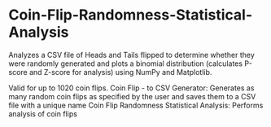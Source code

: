 # Coin-Flip-Randomness-Statistical-Analysis
Analyzes a CSV file of Heads and Tails flipped to determine whether they were randomly generated and plots a binomial distribution (calculates P-score and Z-score for analysis) using NumPy and Matplotlib.

Valid for up to 1020 coin flips.
Coin Flip - to CSV Generator:    Generates as many random coin flips as specified by the user and saves them to a CSV file with a unique name
Coin Flip Randomness Statistical Analysis:    Performs analysis of coin flips
